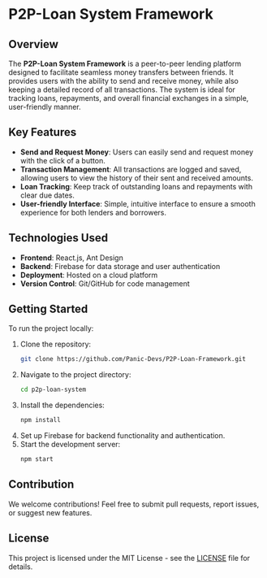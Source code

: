 
# P2P-Loan System Framework

## Overview

The **P2P-Loan System Framework** is a peer-to-peer lending platform designed to facilitate seamless money transfers between friends. It provides users with the ability to send and receive money, while also keeping a detailed record of all transactions. The system is ideal for tracking loans, repayments, and overall financial exchanges in a simple, user-friendly manner.

## Key Features

- **Send and Request Money**: Users can easily send and request money with the click of a button.
- **Transaction Management**: All transactions are logged and saved, allowing users to view the history of their sent and received amounts.
- **Loan Tracking**: Keep track of outstanding loans and repayments with clear due dates.
- **User-friendly Interface**: Simple, intuitive interface to ensure a smooth experience for both lenders and borrowers.

## Technologies Used

- **Frontend**: React.js, Ant Design
- **Backend**: Firebase for data storage and user authentication
- **Deployment**: Hosted on a cloud platform
- **Version Control**: Git/GitHub for code management

## Getting Started

To run the project locally:

1. Clone the repository:
   ```bash
   git clone https://github.com/Panic-Devs/P2P-Loan-Framework.git
   ```
2. Navigate to the project directory:
   ```bash
   cd p2p-loan-system
   ```
3. Install the dependencies:
   ```bash
   npm install
   ```
4. Set up Firebase for backend functionality and authentication.
5. Start the development server:
   ```bash
   npm start
   ```

## Contribution

We welcome contributions! Feel free to submit pull requests, report issues, or suggest new features.

## License

This project is licensed under the MIT License - see the [LICENSE](LICENSE) file for details.
